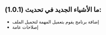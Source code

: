 ## ما الأشياء الجديد في تحديث (1.0.1):
* إضافة برنامج يقوم بتعميل المهمة لتحميل الملف
* إصلاحات عامة

